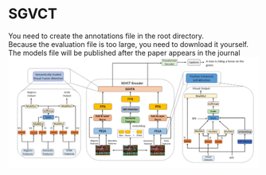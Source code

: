 # SGVCT

 You need to create the annotations file in the root directory. <br/>
 Because the evaluation file is too large, you need to download it yourself.
 The models file will be published after the paper appears in the journal
![Model](/Fig1.jpg "Moedl")
